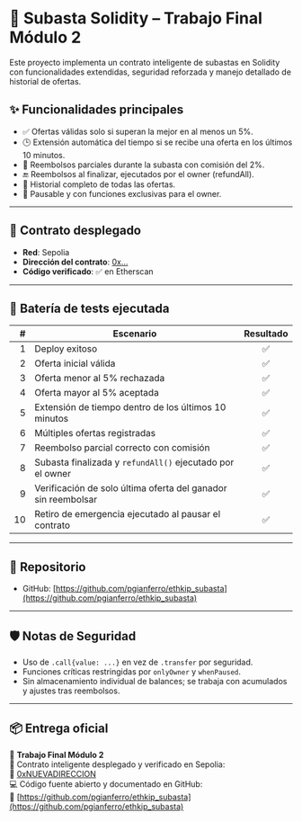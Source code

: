 # 🧾 Subasta Solidity – Trabajo Final Módulo 2

Este proyecto implementa un contrato inteligente de subastas en Solidity con funcionalidades extendidas, seguridad reforzada y manejo detallado de historial de ofertas.

## ✨ Funcionalidades principales

- ✅ Ofertas válidas solo si superan la mejor en al menos un 5%.
- 🕒 Extensión automática del tiempo si se recibe una oferta en los últimos 10 minutos.
- 💸 Reembolsos parciales durante la subasta con comisión del 2%.
- 🔚 Reembolsos al finalizar, ejecutados por el owner (refundAll).
- 🧾 Historial completo de todas las ofertas.
- 🔐 Pausable y con funciones exclusivas para el owner.

---

## 🚀 Contrato desplegado

- **Red**: Sepolia  
- **Dirección del contrato**: [0x...](https://sepolia.etherscan.io/address/0xNUEVADIRECCION#code)  
- **Código verificado**: ✅ en Etherscan

---

## 🔬 Batería de tests ejecutada

| # | Escenario                                                              | Resultado |
|--:|------------------------------------------------------------------------|:---------:|
| 1 | Deploy exitoso                                                         | ✅        |
| 2 | Oferta inicial válida                                                  | ✅        |
| 3 | Oferta menor al 5% rechazada                                           | ✅        |
| 4 | Oferta mayor al 5% aceptada                                            | ✅        |
| 5 | Extensión de tiempo dentro de los últimos 10 minutos                   | ✅        |
| 6 | Múltiples ofertas registradas                                          | ✅        |
| 7 | Reembolso parcial correcto con comisión                               | ✅        |
| 8 | Subasta finalizada y `refundAll()` ejecutado por el owner             | ✅        |
| 9 | Verificación de solo última oferta del ganador sin reembolsar         | ✅        |
|10 | Retiro de emergencia ejecutado al pausar el contrato                  | ✅        |

---

## 📁 Repositorio

- GitHub: [https://github.com/pgianferro/ethkip_subasta](https://github.com/pgianferro/ethkip_subasta)

---

## 🛡️ Notas de Seguridad

- Uso de `.call{value: ...}` en vez de `.transfer` por seguridad.
- Funciones críticas restringidas por `onlyOwner` y `whenPaused`.
- Sin almacenamiento individual de balances; se trabaja con acumulados y ajustes tras reembolsos.

---

## 📦 Entrega oficial

🧾 **Trabajo Final Módulo 2**  
🔗 Contrato inteligente desplegado y verificado en Sepolia:  
📄 [0xNUEVADIRECCION](https://sepolia.etherscan.io/address/0xNUEVADIRECCION#code)  
💻 Código fuente abierto y documentado en GitHub:  
📁 [https://github.com/pgianferro/ethkip_subasta](https://github.com/pgianferro/ethkip_subasta)